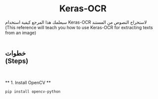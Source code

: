 <h1 align=center> Keras-OCR</h1>
سيعلمك هذا المرجع كيفية استخدام Keras-OCR لاستخراج النصوص من المستند <br>
(This reference will teach you how to use Keras-OCR for extracting texts from an image)<br><br>
<h2>
خطوات<br>
(Steps)
</h2><br>

** 1. Install OpenCV **

```
pip install opencv-python
```

